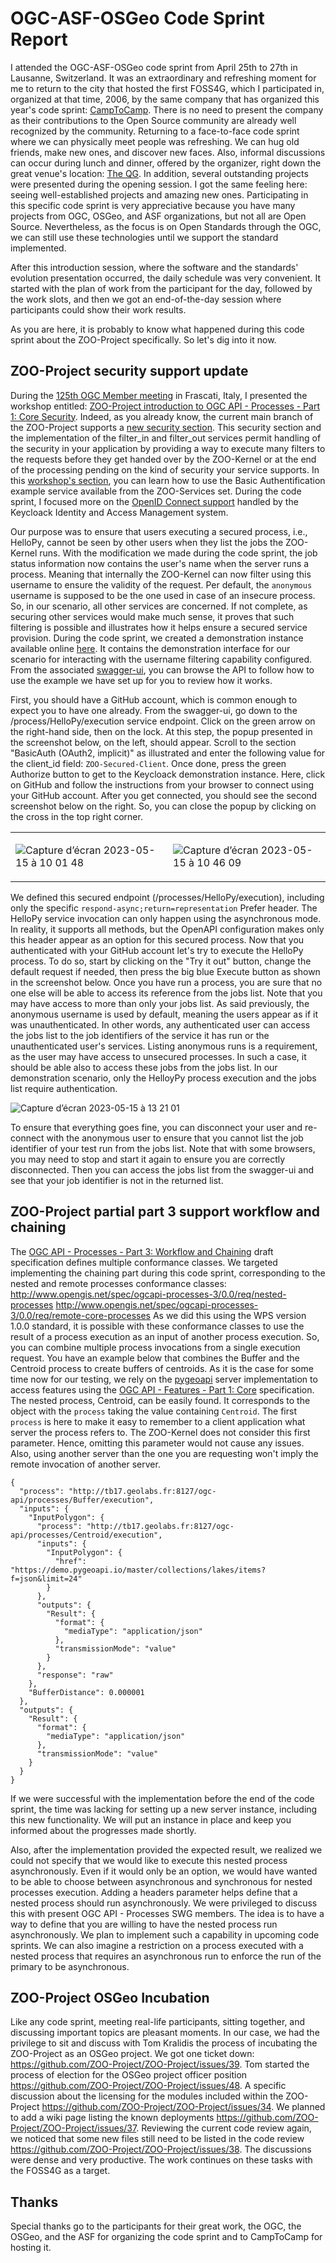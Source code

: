 # OGC-ASF-OSGeo Code Sprint Report

I attended the OGC-ASF-OSGeo code sprint from April 25th to 27th in Lausanne, Switzerland. It was an extraordinary and refreshing moment for me to return to the city that hosted the first FOSS4G, which I participated in, organized at that time, 2006, by the same company that has organized this year's code sprint: [CampToCamp](https://www.camptocamp.com/). There is no need to present the company as their contributions to the Open Source community are already well recognized by the community. Returning to a face-to-face code sprint where we can physically meet people was refreshing. We can hug old friends, make new ones, and discover new faces. Also, informal discussions can occur during lunch and dinner, offered by the organizer, right down the great venue's location: [The QG](https://www.openstreetmap.org/way/977563755#map=18/46.54540/6.55026). In addition, several outstanding projects were presented during the opening session. I got the same feeling here: seeing well-established projects and amazing new ones. Participating in this specific code sprint is very appreciative because you have many projects from OGC, OSGeo, and ASF organizations, but not all are Open Source. Nevertheless, as the focus is on Open Standards through the OGC, we can still use these technologies until we support the standard implemented.

After this introduction session, where the software and the standards' evolution presentation occurred, the daily schedule was very convenient. It started with the plan of work from the participant for the day, followed by the work slots, and then we got an end-of-the-day session where participants could show their work results. 

As you are here, it is probably to know what happened during this code sprint about the ZOO-Project specifically. So let's dig into it now.


## ZOO-Project security support update


During the [125th OGC Member meeting](https://www.ogc.org/ogc-events/125th-ogc-member-meeting-dubai/) in Frascati, Italy, I presented the workshop entitled: [ZOO-Project introduction to OGC API - Processes - Part 1: Core Security](https://zoo-project.github.io/workshops/2023/index.html). Indeed, as you already know, the current main branch of the ZOO-Project supports a [new security section](https://zoo-project.github.io/docs/kernel/configuration.html#openapi-security). This security section and the implementation of the filter_in and filter_out services permit handling of the security in your application by providing a way to execute many filters to the requests before they get handed over by the ZOO-Kernel or at the end of the processing pending on the kind of security your service supports. In this [workshop's section](https://zoo-project.github.io/workshops/2023/setup_security_basicauth.html), you can learn how to use the Basic Authentification example service available from the ZOO-Services set. During the code sprint, I focused more on the [OpenID Connect support](https://zoo-project.github.io/workshops/2023/setup_security_openid_connect.html) handled by the Keycloack Identity and Access Management system.

Our purpose was to ensure that users executing a secured process, i.e., HelloPy, cannot be seen by other users when they list the jobs the ZOO-Kernel runs. With the modification we made during the code sprint, the job status information now contains the user's name when the server runs a process. Meaning that internally the ZOO-Kernel can now filter using this username to ensure the validity of the request. 
Per default, the ``anonymous`` username is supposed to be the one used in case of an insecure process. So, in our scenario, all other services are concerned. If not complete, as securing other services would make much sense, it proves that such filtering is possible and illustrates how it helps ensure a secured service provision.
During the code sprint, we created a demonstration instance available online [here](http://tb17.geolabs.fr:8125/ogc-api/). It contains the demonstration interface for our scenario for interacting with the username filtering capability configured. From the associated [swagger-ui](http://tb17.geolabs.fr:8125/swagger-ui/oapip/), you can browse the API to follow how to use the example we have set up for you to review how it works.

First, you should have a GitHub account, which is common enough to expect you to have one already. From the swagger-ui, go down to the /process/HelloPy/execution service endpoint. Click on the green arrow on the right-hand side, then on the lock. At this step, the popup presented in the screenshot below, on the left, should appear. Scroll to the section "BasicAuth (OAuth2, implicit)" as illustrated and enter the following value for the client_id field: ``ZOO-Secured-Client``. Once done, press the green Authorize button to get to the Keycloack demonstration instance. Here, click on GitHub and follow the instructions from your browser to connect using your GitHub account. After you get connected, you should see the second screenshot below on the right. So, you can close the popup by clicking on the cross in the top right corner.

<table>
<tr>
<td>

![Capture d’écran 2023-05-15 à 10 01 48](https://github.com/ZOO-Project/ZOO-Project/assets/1606022/21494930-f874-47f7-a5d8-30f0107a5abf)

</td>
<td>

![Capture d’écran 2023-05-15 à 10 46 09](https://github.com/ZOO-Project/ZOO-Project/assets/1606022/c41b451c-0058-4fd2-9373-c900e4c79f04)

</td>
</tr>
</table>

We defined this secured endpoint (/processes/HelloPy/execution), including only the specific ``respond-async;return=representation`` Prefer header. The HelloPy service invocation can only happen using the asynchronous mode. In reality, it supports all methods, but the OpenAPI configuration makes only this header appear as an option for this secured process. Now that you authenticated with your GitHub account let's try to execute the HelloPy process. To do so, start by clicking on the "Try it out" button, change the default request if needed, then press the big blue Execute button as shown in the screenshot below. Once you have run a process, you are sure that no one else will be able to access its reference from the jobs list. Note that you may have access to more than only your jobs list. As said previously, the anonymous username is used by default, meaning the users appear as if it was unauthenticated. In other words, any authenticated user can access the jobs list to the job identifiers of the service it has run or the unauthenticated user's services. Listing anonymous runs is a requirement, as the user may have access to unsecured processes. In such a case, it should be able also to access these jobs from the jobs list. In our demonstration scenario, only the HelloyPy process execution and the jobs list require authentication. 

![Capture d’écran 2023-05-15 à 13 21 01](https://github.com/ZOO-Project/ZOO-Project/assets/1606022/a7d9647e-d2ba-48a6-aeed-cdf01656afd2)

To ensure that everything goes fine, you can disconnect your user and re-connect with the anonymous user to ensure that you cannot list the job identifier of your test run from the jobs list. Note that with some browsers, you may need to stop and start it again to ensure you are correctly disconnected. Then you can access the jobs list from the swagger-ui and see that your job identifier is not in the returned list.

## ZOO-Project partial part 3 support workflow and chaining

The [OGC API - Processes - Part 3: Workflow and Chaining](https://docs.ogc.org/DRAFTS/21-009.html) draft specification defines multiple conformance classes. We targeted implementing the chaining part during this code sprint, corresponding to the nested and remote processes conformance classes:
http://www.opengis.net/spec/ogcapi-processes-3/0.0/req/nested-processes
http://www.opengis.net/spec/ogcapi-processes-3/0.0/req/remote-core-processes
As we did this using the WPS version 1.0.0 standard, it is possible with these conformance classes to use the result of a process execution as an input of another process execution. So, you can combine multiple process invocations from a single execution request. You have an example below that combines the Buffer and the Centroid process to create buffers of centroids. As it is the case for some time now for our testing, we rely on the [pygeoapi](https://pygeoapi.io) server implementation to access features using the [OGC API - Features - Part 1: Core](https://docs.opengeospatial.org/is/17-069r4/17-069r4.html) specification. The nested process, Centroid, can be easily found. It corresponds to the object with the ``process`` taking the value containing ``Centroid``. The first ``process`` is here to make it easy to remember to a client application what server the process refers to. The ZOO-Kernel does not consider this first parameter. Hence, omitting this parameter would not cause any issues. Also, using another server than the one you are requesting won't imply the remote invocation of another server.

`````
{
  "process": "http://tb17.geolabs.fr:8127/ogc-api/processes/Buffer/execution",
  "inputs": {
    "InputPolygon": {
      "process": "http://tb17.geolabs.fr:8127/ogc-api/processes/Centroid/execution",
      "inputs": {
        "InputPolygon": {
          "href": "https://demo.pygeoapi.io/master/collections/lakes/items?f=json&limit=24"
        }
      },
      "outputs": {
        "Result": {
          "format": {
            "mediaType": "application/json"
          },
          "transmissionMode": "value"
        }
      },
      "response": "raw"
    },
    "BufferDistance": 0.000001
  },
  "outputs": {
    "Result": {
      "format": {
        "mediaType": "application/json"
      },
      "transmissionMode": "value"
    }
  }
}
`````

If we were successful with the implementation before the end of the code sprint, the time was lacking for setting up a new server instance, including this new functionality. We will put an instance in place and keep you informed about the progresses made shortly. 

Also, after the implementation provided the expected result, we realized we could not specify that we would like to execute this nested process asynchronously. Even if it would only be an option, we would have wanted to be able to choose between asynchronous and synchronous for nested processes execution. Adding a headers parameter helps define that a nested process should run asynchronously. We were privileged to discuss this with present OGC API - Processes SWG members. The idea is to have a way to define that you are willing to have the nested process run asynchronously. We plan to implement such a capability in upcoming code sprints. We can also imagine a restriction on a process executed with a nested process that requires an asynchronous run to enforce the run of the primary to be asynchronous.


## ZOO-Project OSGeo Incubation

Like any code sprint, meeting real-life participants, sitting together, and discussing important topics are pleasant moments. In our case, we had the privilege to sit and discuss with Tom Kralidis the process of incubating the ZOO-Project as an OSGeo project. We got one ticket down: https://github.com/ZOO-Project/ZOO-Project/issues/39. Tom started the process of election for the OSGeo project officer position https://github.com/ZOO-Project/ZOO-Project/issues/48. A specific discussion about the licensing for the modules included within the ZOO-Project https://github.com/ZOO-Project/ZOO-Project/issues/34. We planned to add a wiki page listing the known deployments https://github.com/ZOO-Project/ZOO-Project/issues/37. Reviewing the current code review again, we noticed that some new files still need to be listed in the code review https://github.com/ZOO-Project/ZOO-Project/issues/38. The discussions were dense and very productive. The work continues on these tasks with the FOSS4G as a target.

## Thanks

Special thanks go to the participants for their great work, the OGC, the OSGeo, and the ASF for organizing the code sprint and to CampToCamp for hosting it.
